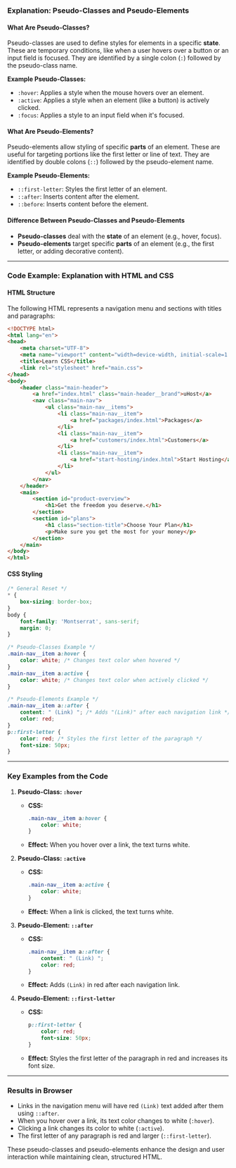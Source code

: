 ### Explanation: Pseudo-Classes and Pseudo-Elements

#### What Are Pseudo-Classes?

Pseudo-classes are used to define styles for elements in a specific **state**. These are temporary conditions, like when a user hovers over a button or an input field is focused. They are identified by a single colon (`:`) followed by the pseudo-class name.

**Example Pseudo-Classes:**

- `:hover`: Applies a style when the mouse hovers over an element.
- `:active`: Applies a style when an element (like a button) is actively clicked.
- `:focus`: Applies a style to an input field when it's focused.

#### What Are Pseudo-Elements?

Pseudo-elements allow styling of specific **parts** of an element. These are useful for targeting portions like the first letter or line of text. They are identified by double colons (`::`) followed by the pseudo-element name.

**Example Pseudo-Elements:**

- `::first-letter`: Styles the first letter of an element.
- `::after`: Inserts content after the element.
- `::before`: Inserts content before the element.

#### Difference Between Pseudo-Classes and Pseudo-Elements

- **Pseudo-classes** deal with the **state** of an element (e.g., hover, focus).
- **Pseudo-elements** target specific **parts** of an element (e.g., the first letter, or adding decorative content).

---

### Code Example: Explanation with HTML and CSS

#### HTML Structure

The following HTML represents a navigation menu and sections with titles and paragraphs:

```html
<!DOCTYPE html>
<html lang="en">
<head>
    <meta charset="UTF-8">
    <meta name="viewport" content="width=device-width, initial-scale=1.0">
    <title>Learn CSS</title>
    <link rel="stylesheet" href="main.css">
</head>
<body>
    <header class="main-header">
        <a href="index.html" class="main-header__brand">uHost</a>
        <nav class="main-nav">
            <ul class="main-nav__items">
                <li class="main-nav__item">
                    <a href="packages/index.html">Packages</a>
                </li>
                <li class="main-nav__item">
                    <a href="customers/index.html">Customers</a>
                </li>
                <li class="main-nav__item">
                    <a href="start-hosting/index.html">Start Hosting</a>
                </li>
            </ul>
        </nav>
    </header>
    <main>
        <section id="product-overview">
            <h1>Get the freedom you deserve.</h1>
        </section>
        <section id="plans">
            <h1 class="section-title">Choose Your Plan</h1>
            <p>Make sure you get the most for your money</p>
        </section>
    </main>
</body>
</html>
```

#### CSS Styling

```css
/* General Reset */
* {
    box-sizing: border-box;
}
body {
    font-family: 'Montserrat', sans-serif;
    margin: 0;
}

/* Pseudo-Classes Example */
.main-nav__item a:hover {
    color: white; /* Changes text color when hovered */
}
.main-nav__item a:active {
    color: white; /* Changes text color when actively clicked */
}

/* Pseudo-Elements Example */
.main-nav__item a::after {
    content: " (Link) "; /* Adds "(Link)" after each navigation link */
    color: red;
}
p::first-letter {
    color: red; /* Styles the first letter of the paragraph */
    font-size: 50px;
}
```

---

### Key Examples from the Code

1. **Pseudo-Class: `:hover`**
    
    - **CSS:**
        
        ```css
        .main-nav__item a:hover {
            color: white;
        }
        ```
        
    - **Effect:** When you hover over a link, the text turns white.
2. **Pseudo-Class: `:active`**
    
    - **CSS:**
        
        ```css
        .main-nav__item a:active {
            color: white;
        }
        ```
        
    - **Effect:** When a link is clicked, the text turns white.
3. **Pseudo-Element: `::after`**
    
    - **CSS:**
        
        ```css
        .main-nav__item a::after {
            content: " (Link) ";
            color: red;
        }
        ```
        
    - **Effect:** Adds `(Link)` in red after each navigation link.
4. **Pseudo-Element: `::first-letter`**
    
    - **CSS:**
        
        ```css
        p::first-letter {
            color: red;
            font-size: 50px;
        }
        ```
        
    - **Effect:** Styles the first letter of the paragraph in red and increases its font size.

---

### Results in Browser

- Links in the navigation menu will have red `(Link)` text added after them using `::after`.
- When you hover over a link, its text color changes to white (`:hover`).
- Clicking a link changes its color to white (`:active`).
- The first letter of any paragraph is red and larger (`::first-letter`).

These pseudo-classes and pseudo-elements enhance the design and user interaction while maintaining clean, structured HTML.